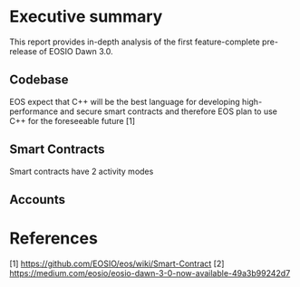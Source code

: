# Executive summary
This report provides in-depth analysis of the first feature-complete pre-release of EOSIO Dawn 3.0.

## Codebase
EOS expect that C++ will be the best language for developing high-performance and secure smart contracts and therefore EOS plan to use C++ for the foreseeable future [1]

## Smart Contracts
Smart contracts have 2 activity modes

## Accounts

## 



# References
[1] https://github.com/EOSIO/eos/wiki/Smart-Contract 
[2] https://medium.com/eosio/eosio-dawn-3-0-now-available-49a3b99242d7
